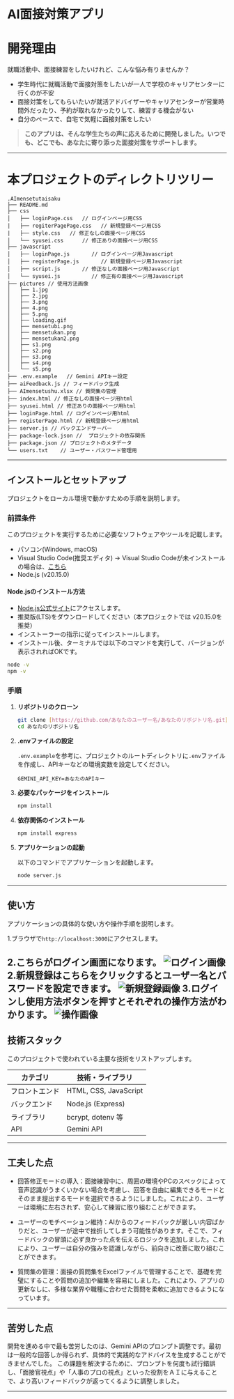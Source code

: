 # AI面接対策アプリ

# 開発理由
 就職活動中、面接練習をしたいけれど、こんな悩み有りませんか？
- 学生時代に就職活動で面接対策をしたいが一人で学校のキャリアセンターに行くのが不安
- 面接対策をしてもらいたいが就活アドバイザーやキャリアセンターが営業時間外だったり、予約が取れなかったりして、練習する機会がない
- 自分のペースで、自宅で気軽に面接対策をしたい
> **このアプリは、そんな学生たちの声に応えるために開発しました。いつでも、どこでも、あなたに寄り添った面接対策をサポートします。**
---

# 本プロジェクトのディレクトリツリー

```
.AImensetutaisaku
├── README.md
├── css
│   ├── loginPage.css   // ログインページ用CSS
|   ├── regiterPagePage.css   // 新規登録ページ用CSS
|   ├── style.css   // 修正なしの面接ページ用CSS
│   └── syusei.css      // 修正ありの面接ページ用CSS
├── javascript
│   ├── loginPage.js       // ログインページ用Javascript
│   ├── registerPage.js       // 新規登録ページ用Javascript
│   ├── script.js       // 修正なしの面接ページ用Javascript
│   └── syusei.js          // 修正有の面接ページ用Javascript
├── pictures // 使用方法画像
│   ├── 1.jpg
│   ├── 2.jpg
│   ├── 3.png
│   ├── 4.png
│   ├── 5.png
│   ├── loading.gif
│   ├── mensetubi.png
│   ├── mensetukan.png
│   ├── mensetukan2.png
│   ├── s1.png
│   ├── s2.png
│   ├── s3.png
│   ├── s4.png
│   └── s5.png
├── .env.example   // Gemini APIキー設定
├── aiFeedback.js // フィードバック生成 
├── AImensetushu.xlsx // 質問集の管理
├── index.html // 修正なしの面接ページ用html
├── syusei.html // 修正ありの面接ページ用html
├── loginPage.html // ログインページ用html
├── registerPage.html // 新規登録ページ用html
├── server.js // バックエンドサーバー
├── package-lock.json //  プロジェクトの依存関係
├── package.json // プロジェクトのメタデータ
└── users.txt    // ユーザー・パスワード管理用

```

---

## インストールとセットアップ

プロジェクトをローカル環境で動かすための手順を説明します。

### 前提条件

このプロジェクトを実行するために必要なソフトウェアやツールを記載します。
- パソコン(Windows, macOS)
- Visual Studio Code(推奨エディタ) → Visual Studio Codeが未インストールの場合は、[こちら](https://code.visualstudio.com/download)
- Node.js (v20.15.0)

#### Node.jsのインストール方法
- [Node.js公式サイト](https://nodejs.org/en/download)にアクセスします。
- 推奨版(LTS)をダウンロードしてください（本プロジェクトでは v20.15.0を推奨）
- インストーラーの指示に従ってインストールします。
- インストール後、ターミナルでは以下のコマンドを実行して、バージョンが表示されればOKです。

``` bash
node -v
npm -v
```
### 手順

1.  **リポジトリのクローン**

    ```bash
    git clone [https://github.com/あなたのユーザー名/あなたのリポジトリ名.git](https://github.com/あなたのユーザー名/あなたのリポジトリ名.git)
    cd あなたのリポジトリ名
    ```
   
2.  **.envファイルの設定**

    `.env.example`を参考に、プロジェクトのルートディレクトリに`.env`ファイルを作成し、APIキーなどの環境変数を設定してください。

    ```
    GEMINI_API_KEY=あなたのAPIキー
    ```

3. **必要なパッケージをインストール**

   ```bash
   npm install
   ```
   
4.  **依存関係のインストール**

    ```bash
    npm install express
    ```
       

5.  **アプリケーションの起動**

    以下のコマンドでアプリケーションを起動します。

    ```bash
    node server.js

    ```

---

## 使い方

アプリケーションの具体的な使い方や操作手順を説明します。

1.ブラウザで`http://localhost:3000`にアクセスします。

2.こちらがログイン画面になります。
![ログイン画像](pictures/login.png)
2.新規登録はこちらをクリックするとユーザー名とパスワードを設定できます。
![新規登録画像](pictures/sinki.png)
3.ログインし使用方法ボタンを押すとそれぞれの操作方法がわかります。
![操作画像](pictures/sousa.png)
---

## 技術スタック

このプロジェクトで使われている主要な技術をリストアップします。

| カテゴリ           | 技術・ライブラリ        |
| -------------- | ----------------------- |
| フロントエンド | HTML, CSS, JavaScript   |
| バックエンド   | Node.js (Express)       |
| ライブラリ     | bcrypt, dotenv 等 |
| API            | Gemini API              |

---

## 工夫した点
- 回答修正モードの導入：面接練習中に、周囲の環境やPCのスペックによって音声認識がうまくいかない場合を考慮し、回答を自由に編集できるモードとそのまま提出するモードを選択できるようにしました。これにより、ユーザーは環境に左右されず、安心して練習に取り組むことができます。
  
- ユーザーのモチベーション維持：AIからのフィードバックが厳しい内容ばかりだと、ユーザーが途中で挫折してしまう可能性があります。そこで、フィードバックの冒頭に必ず良かった点を伝えるロジックを追加しました。これにより、ユーザーは自分の強みを認識しながら、前向きに改善に取り組むことができます。

- 質問集の管理：面接の質問集をExcelファイルで管理することで、基礎を完璧にすることや質問の追加や編集を容易にしました。これにより、アプリの更新なしに、多様な業界や職種に合わせた質問を柔軟に追加できるようになっています。
---
## 苦労した点
開発を進める中で最も苦労したのは、Gemini APIのプロンプト調整です。最初は一般的な回答しか得られず、具体的で実践的なアドバイスを生成することができませんでした。
この課題を解決するために、プロンプトを何度も試行錯誤し、「面接官視点」や「人事のプロの視点」といった役割をＡＩに与えることで、より高いフィードバックが返ってくるように調整しました。

---
